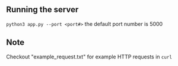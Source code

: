## Running the server
`python3 app.py --port <port#>` the default port number is 5000

## Note
Checkout "example_request.txt" for example HTTP requests in `curl`